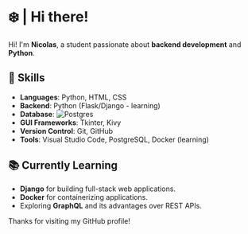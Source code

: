 # ❄️ | Hi there!

Hi! I'm **Nicolas**, a student passionate about **backend development** and **Python**.

## 🚀 Skills

- **Languages**: Python, HTML, CSS
- **Backend**: Python (Flask/Django - learning)
- **Database**: 	![Postgres](https://img.shields.io/badge/postgres-%23316192.svg?style=for-the-badge&logo=postgresql&logoColor=white)
- **GUI Frameworks**: Tkinter, Kivy
- **Version Control**: Git, GitHub
- **Tools**: Visual Studio Code, PostgreSQL, Docker (learning)

## 📚 Currently Learning
- **Django** for building full-stack web applications.
- **Docker** for containerizing applications.
- Exploring **GraphQL** and its advantages over REST APIs.

Thanks for visiting my GitHub profile!
